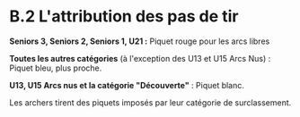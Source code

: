 # B.2 L'attribution des pas de tir

**Seniors 3, Seniors 2, Seniors 1, U21 :** Piquet rouge pour les arcs libres

**Toutes les autres catégories** (à l'exception des U13 et U15 Arcs Nus) : Piquet bleu, plus proche.

**U13, U15 Arcs nus et la catégorie "Découverte"** : Piquet blanc.

Les archers tirent des piquets imposés par leur catégorie de surclassement.
